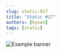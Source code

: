 ```yaml
---
slug: static-017
title: "Static #17"
authors: [kynan]
tags: [static]
---
```


![Example banner](/img/stories/static_new/017.png)
